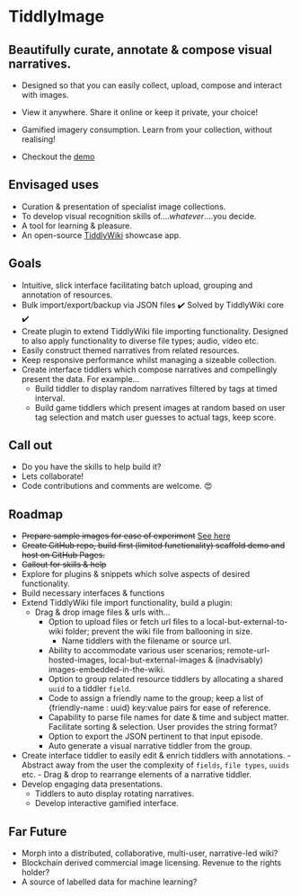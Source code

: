 # TiddlyImage
## Beautifully curate, annotate & compose visual narratives.

- Designed so that you can easily collect, upload, compose and interact with images.

- View it anywhere.  Share it online or keep it private, your choice!

- Gamified imagery consumption.  Learn from your collection, without realising!

- Checkout the [demo](https://formulator.github.io/tiddlyimage/)

## Envisaged uses
- Curation & presentation of specialist image collections.
- To develop visual recognition skills of....*whatever*....you decide.
- A tool for learning & pleasure.
- An open-source [TiddlyWiki](https://tiddlywiki.com/) showcase app.

## Goals    
- Intuitive, slick interface facilitating batch upload, grouping and annotation of resources.
- Bulk import/export/backup via JSON files :heavy_check_mark: Solved by TiddlyWiki core :heavy_check_mark:
- Create plugin to extend TiddlyWiki file importing functionality. Designed to also apply functionality to diverse file types; audio, video etc.
- Easily construct themed narratives from related resources.
- Keep responsive performance whilst managing a sizeable collection.
- Create interface tiddlers which compose narratives and compellingly present the data. For example...
    - Build tiddler to display random narratives filtered by tags at timed interval. 
    - Build game tiddlers which present images at random based on user tag selection and match user guesses to actual tags, keep score.

## Call out    
-    Do you have the skills to help build it?
-    Lets collaborate!
-    Code contributions and comments are welcome. :heart_eyes:

## Roadmap
- ~~Prepare sample images for ease of experiment~~ [See here](https://github.com/Formulator/tiddlyimage/tree/main/source_images)
- ~~Create GitHub repo, build first (limited functionality) scaffold demo and host on GitHub Pages.~~
- ~~Callout for skills & help~~
- Explore for plugins & snippets which solve aspects of desired functionality.
- Build necessary interfaces & functions
- Extend TiddlyWiki file import functionality, build a plugin:
    - Drag & drop image files & urls with...
        - Option to upload files or fetch url files to a local-but-external-to-wiki folder; prevent the wiki file from ballooning in size.
            - Name tiddlers with the filename or source url. 
        - Ability to accommodate various user scenarios; remote-url-hosted-images, local-but-external-images & (inadvisably) images-embedded-in-the-wiki.
        - Option to group related resource tiddlers by allocating a shared `uuid` to a tiddler `field`.
        - Code to assign a friendly name to the group; keep a list of {friendly-name : uuid} key:value pairs for ease of reference.
        - Capability to parse file names for date & time and subject matter.  Facilitate sorting & selection.  User provides the string format?
        - Option to export the JSON pertinent to that input episode.
        - Auto generate a visual narrative tiddler from the group.
- Create interface tiddler to easily edit & enrich tiddlers with annotations.
        - Abstract away from the user the complexity of `fields`, `file types`, `uuids` etc.
        - Drag & drop to rearrange elements of a narrative tiddler.
- Develop engaging data presentations.
    - Tiddlers to auto display rotating narratives.
    - Develop interactive gamified interface.

## Far Future
- Morph into a distributed, collaborative, multi-user, narrative-led wiki?
- Blockchain derived commercial image licensing.  Revenue to the rights holder?
- A source of labelled data for machine learning?
